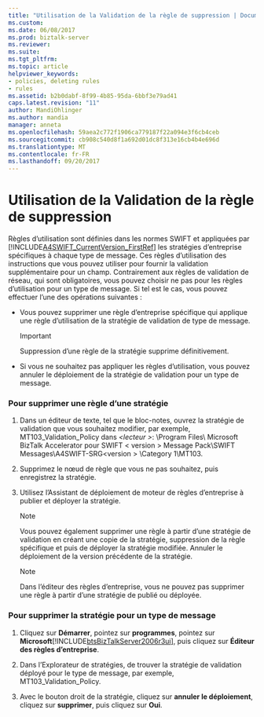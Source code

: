 ```yaml
---
title: "Utilisation de la Validation de la règle de suppression | Documents Microsoft"
ms.custom: 
ms.date: 06/08/2017
ms.prod: biztalk-server
ms.reviewer: 
ms.suite: 
ms.tgt_pltfrm: 
ms.topic: article
helpviewer_keywords:
- policies, deleting rules
- rules
ms.assetid: b2b0dabf-8f99-4b85-95da-6bbf3e79ad41
caps.latest.revision: "11"
author: MandiOhlinger
ms.author: mandia
manager: anneta
ms.openlocfilehash: 59aea2c772f1906ca779187f22a094e3f6cb4ceb
ms.sourcegitcommit: cb908c540d8f1a692d01dc8f313e16cb4b4e696d
ms.translationtype: MT
ms.contentlocale: fr-FR
ms.lasthandoff: 09/20/2017
---
```

# <a name="removing-usage-rule-validation"></a>Utilisation de la Validation de la règle de suppression
Règles d’utilisation sont définies dans les normes SWIFT et appliquées par [!INCLUDE[A4SWIFT_CurrentVersion_FirstRef](../../includes/a4swift-currentversion-firstref-md.md)] les stratégies d’entreprise spécifiques à chaque type de message. Ces règles d’utilisation des instructions que vous pouvez utiliser pour fournir la validation supplémentaire pour un champ. Contrairement aux règles de validation de réseau, qui sont obligatoires, vous pouvez choisir ne pas pour les règles d’utilisation pour un type de message. Si tel est le cas, vous pouvez effectuer l’une des opérations suivantes :  
  
-   Vous pouvez supprimer une règle d’entreprise spécifique qui applique une règle d’utilisation de la stratégie de validation de type de message.  
  
    > [!IMPORTANT]
    >  Suppression d’une règle de la stratégie supprime définitivement.  
  
-   Si vous ne souhaitez pas appliquer les règles d’utilisation, vous pouvez annuler le déploiement de la stratégie de validation pour un type de message.  
  
### <a name="to-remove-a-rule-from-a-policy"></a>Pour supprimer une règle d’une stratégie  
  
1.  Dans un éditeur de texte, tel que le bloc-notes, ouvrez la stratégie de validation que vous souhaitez modifier, par exemple, MT103_Validation_Policy dans  *\<lecteur >*: \Program Files\ Microsoft BizTalk Accelerator pour SWIFT \< version > Message Pack\SWIFT Messages\A4SWIFT-SRG\<version > \Category 1\MT103.  
  
2.  Supprimez le nœud de règle que vous ne pas souhaitez, puis enregistrez la stratégie.  
  
3.  Utilisez l’Assistant de déploiement de moteur de règles d’entreprise à publier et déployer la stratégie.  
  
    > [!NOTE]
    >  Vous pouvez également supprimer une règle à partir d’une stratégie de validation en créant une copie de la stratégie, suppression de la règle spécifique et puis de déployer la stratégie modifiée. Annuler le déploiement de la version précédente de la stratégie.  
  
    > [!NOTE]
    >  Dans l’éditeur des règles d’entreprise, vous ne pouvez pas supprimer une règle à partir d’une stratégie de publié ou déployée.  
  
### <a name="to-remove-the-policy-for-a-message-type"></a>Pour supprimer la stratégie pour un type de message  
  
1.  Cliquez sur **Démarrer**, pointez sur **programmes**, pointez sur **Microsoft**[!INCLUDE[btsBizTalkServer2006r3ui](../../includes/btsbiztalkserver2006r3ui-md.md)], puis cliquez sur **Éditeur des règles d’entreprise**.  
  
2.  Dans l’Explorateur de stratégies, de trouver la stratégie de validation déployé pour le type de message, par exemple, MT103_Validation_Policy.  
  
3.  Avec le bouton droit de la stratégie, cliquez sur **annuler le déploiement**, cliquez sur **supprimer**, puis cliquez sur **Oui**.